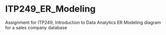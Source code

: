 # ITP249_ER_Modeling

Assignment for ITP249, Introduction to Data Analytics
ER Modeling diagram for a sales company database
